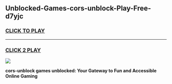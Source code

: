 
## Unblocked-Games-cors-unblock-Play-Free-d7yjc
<h3>
<a href="https://premium76.site?title=cors-unblock&ref=23A">CLICK TO PLAY</a></h3>
<hr>

<h3>
<a href="https://premium76.site?title=cors-unblock&ref=23A">CLICK 2 PLAY</a>
  
</h3>

<a href="https://premium76.site?title=cors-unblock&ref=23A"><img src="https://clearcache.store/games.png"></a>


**cors-unblock games unblocked: Your Gateway to Fun and Accessible Online Gaming**
